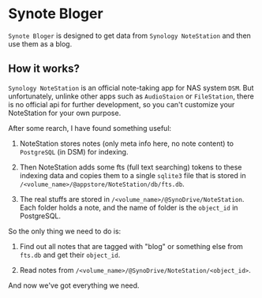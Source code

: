 # Synote Bloger

`Synote Bloger` is designed to get data from `Synology NoteStation` and then use them as a blog.

## How it works?

`Synology NoteStation` is an official note-taking app for NAS system `DSM`. But unfortunately, unlinke other apps such as `AudioStaion` or `FileStation`, there is no official api for further development, so you can't customize your NoteStation for your own purpose.

After some rearch, I have found something useful:

1. NoteStation stores notes (only meta info here, no note content) to `PostgreSQL` (in DSM) for indexing.

2. Then NoteStation adds some fts (full text searching) tokens to these indexing data and copies them to a single `sqlite3` file that is stored in `/<volume_name>/@appstore/NoteStation/db/fts.db`.

3. The real stuffs are stored in `/<volume_name>/@SynoDrive/NoteStation`. Each folder holds a note, and the name of folder is the `object_id` in PostgreSQL.

So the only thing we need to do is:

1. Find out all notes that are tagged with "blog" or something else from `fts.db` and get their `object_id`.

2. Read notes from `/<volume_name>/@SynoDrive/NoteStation/<object_id>`.

And now we've got everything we need.
